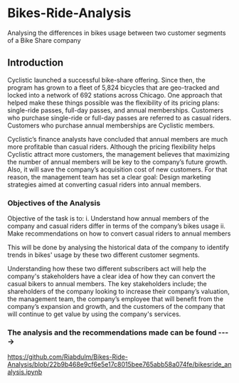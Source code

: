 # Bikes-Ride-Analysis
Analysing the differences in bikes usage between two customer segments of a Bike Share company


## Introduction
Cyclistic launched a successful bike-share offering. Since then, the program has grown to a fleet of 5,824 bicycles that are geo-tracked and locked into a network of 692 stations across Chicago. One approach that helped make these things possible was the flexibility of its pricing plans: single-ride passes, full-day passes, and annual memberships. Customers who purchase single-ride or full-day passes are referred to as casual riders. Customers who purchase annual memberships are Cyclistic members.

Cyclistic’s finance analysts have concluded that annual members are much more profitable than casual riders. Although the pricing flexibility helps Cyclistic attract more customers, the management believes that maximizing the number of annual members will be key to the company’s future growth. Also, it will save the company’s acquisition cost of new customers. For that reason, the management team has set a clear goal: Design marketing strategies aimed at converting casual riders into annual members.

### Objectives of the Analysis

Objective of the task is to:
i.  Understand how annual members of the company and casual riders differ in terms of the company’s bikes usage
ii. Make recommendations on how to convert casual riders to annual members

This will be done by analysing the historical data of the company to identify trends in bikes' usage by these two different customer segments.

Understanding how these two different subscribers act will help the company's stakeholders have a clear idea of how they can convert the casual bikers to annual members. The key stakeholders include; the shareholders of the company looking to increase their company’s valuation, the management team, the company’s employee that will benefit from the company’s expansion and growth, and the customers of the company that will continue to get value by using the company's services.

### The analysis and the recommendations made can be found ---->
https://github.com/Riabdulm/Bikes-Ride-Analysis/blob/22b9b468e9cf6e5e17c8015bee765abb58a074fe/bikesride_analysis.ipynb
